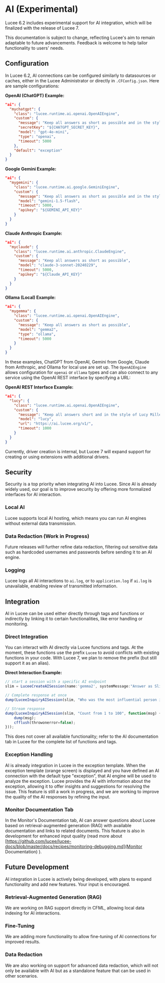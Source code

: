 <!--
{
  "title": "AI (experimental)",
  "id": "ai",
  "since": "6.2",
  "categories": ["ai"],
  "description": "",
  "keywords": [
    "AI",
    "LLM"
  ]
}
-->

# AI (Experimental)

Lucee 6.2 includes experimental support for AI integration, which will be finalized with the release of Lucee 7. 

This documentation is subject to change, reflecting Lucee's aim to remain adaptable to future advancements. Feedback is welcome to help tailor functionality to users' needs.

## Configuration

In Lucee 6.2, AI connections can be configured similarly to datasources or caches, either in the Lucee Administrator or directly in `.CFConfig.json`. Here are sample configurations:

**OpenAI (ChatGPT) Example:**

```json
"ai": {
  "mychatgpt": {
    "class": "lucee.runtime.ai.openai.OpenAIEngine",
    "custom": {
      "message": "Keep all answers as short as possible and in the style of Bob Marley",
      "secretKey": "${CHATGPT_SECRET_KEY}",
      "model": "gpt-4o-mini",
      "type": "openai",
      "timeout": 5000
    },
    "default": "exception"
  }
}
```

**Google Gemini Example:**

```json
"ai": {
  "mygemini": {
    "class": "lucee.runtime.ai.google.GeminiEngine",
    "custom": {
      "message": "Keep all answers as short as possible and in the style of Slim Shady",
      "model": "gemini-1.5-flash",
      "timeout": 5000,
      "apikey": "${GEMINI_API_KEY}"
    }
  }
}
```

**Claude Anthropic Example:**

```json
"ai": {
  "myclaude": {
    "class": "lucee.runtime.ai.anthropic.ClaudeEngine",
    "custom": {
      "message": "Keep all answers as short as possible",
      "model": "claude-3-sonnet-20240229",
      "timeout": 5000,
      "apikey": "${Claude_API_KEY}"
    }
  }
}
```

**Ollama (Local) Example:**

```json
"ai": {
  "mygemma": {
    "class": "lucee.runtime.ai.openai.OpenAIEngine",
    "custom": {
      "message": "Keep all answers as short as possible",
      "model": "gemma2",
      "type": "ollama",
      "timeout": 5000
    }
  }
}
```

In these examples, ChatGPT from OpenAI, Gemini from Google, Claude from Anthropic, and Ollama for local use are set up. The `OpenAIEngine` allows configuration for `openai` or `ollama` types and can also connect to any service using the OpenAI REST interface by specifying a URL:

**OpenAI REST Interface Example:**

```json
"ai": {
  "lucy": {
    "class": "lucee.runtime.ai.openai.OpenAIEngine",
    "custom": {
      "message": "Keep all answers short and in the style of Lucy Miller",
      "model": "lucy",
      "url": "https://ai.lucee.org/v1/",
      "timeout": 1000
    }
  }
}
```

Currently, driver creation is internal, but Lucee 7 will expand support for creating or using extensions with additional drivers.

## Security

Security is a top priority when integrating AI into Lucee. Since AI is already widely used, our goal is to improve security by offering more formalized interfaces for AI interaction.

### Local AI

Lucee supports local AI hosting, which means you can run AI engines without external data transmission.

### Data Redaction (Work in Progress)

Future releases will further refine data redaction, filtering out sensitive data such as hardcoded usernames and passwords before sending it to an AI engine.

### Logging

Lucee logs all AI interactions to `ai.log`, or to `application.log` if `ai.log` is unavailable, enabling review of transmitted information.

## Integration

AI in Lucee can be used either directly through tags and functions or indirectly by linking it to certain functionalities, like error handling or monitoring.

### Direct Integration

You can interact with AI directly via Lucee functions and tags.
At the moment, these functions use the prefix `Lucee` to avoid conflicts with existing functions in your code. With Lucee 7, we plan to remove the prefix (but still support it as an alias).

**Direct Interaction Example:**

```javascript
// start a session with a specific AI endpoint
slim = LuceeCreateAISession(name:'gemma2', systemMessage:"Answer as Slim Shady.");

// Complete response at once
dump(LuceeInquiryAISession(slim, "Who was the most influential person in your life?"));

// Stream response
dump(LuceeInquiryAISession(slim, "Count from 1 to 100", function(msg) {
    dump(msg);
    cfflush(throwonerror=false);
}));
```

This does not cover all available functionality; refer to the AI documentation tab in Lucee for the complete list of functions and tags.

### Exception Handling

AI is already integration in Lucee in the exception template.
When the exception template (orange screen) is displayed and you have defined an AI connection with the default type "exception", that AI engine will be used to analyze the exception.
Lucee provides the AI with information about the exception, allowing it to offer insights and suggestions for resolving the issue.
This feature is still a work in progress, and we are working to improve the quality of the AI responses by refining the input.

### Monitor Documentation Tab

In the Monitor's Documentation tab, AI can answer questions about Lucee based on retrieval-augmented generation (RAG) with available documentation and links to related documents.
This feature is also in development for enhanced input quality (read more about [https://github.com/lucee/lucee-docs/blob/master/docs/recipes/monitoring-debugging.md](Monitor Documentation) ).

## Future Development

AI integration in Lucee is actively being developed, with plans to expand functionality and add new features. Your input is encouraged.

### Retrieval-Augmented Generation (RAG)

We are working on RAG support directly in CFML, allowing local data indexing for AI interactions.

### Fine-Tuning

We are adding more functionality to allow fine-tuning of AI connections for improved results.

### Data Redaction

We are also working on support for advanced data redaction, which will not only be available with AI but as a standalone feature that can be used in other scenarios.

